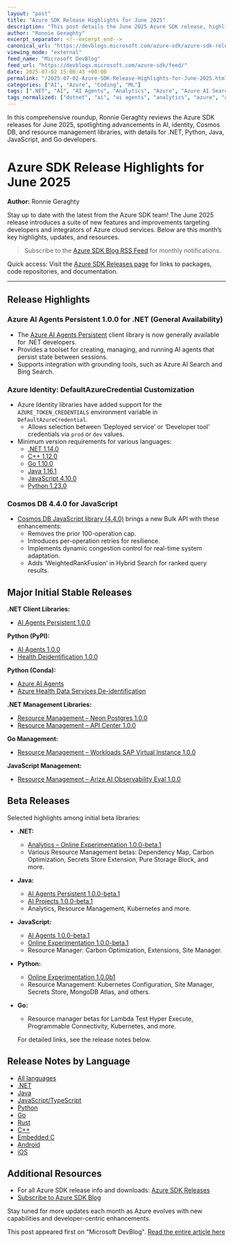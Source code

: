 ```yaml
---
layout: "post"
title: "Azure SDK Release Highlights for June 2025"
description: "This post details the June 2025 Azure SDK release, highlighting new and updated libraries across Azure services. Major updates include GA for Azure AI Agents Persistent for .NET, enhancements to Azure Identity’s DefaultAzureCredential, and updates for Cosmos DB, along with numerous stable and beta releases for resource management and analytics."
author: "Ronnie Geraghty"
excerpt_separator: <!--excerpt_end-->
canonical_url: "https://devblogs.microsoft.com/azure-sdk/azure-sdk-release-june-2025/"
viewing_mode: "external"
feed_name: "Microsoft DevBlog"
feed_url: "https://devblogs.microsoft.com/azure-sdk/feed/"
date: 2025-07-02 15:00:43 +00:00
permalink: "/2025-07-02-Azure-SDK-Release-Highlights-for-June-2025.html"
categories: ["AI", "Azure", "Coding", "ML"]
tags: [".NET", "AI", "AI Agents", "Analytics", "Azure", "Azure AI Search", "Azure Identity", "Azure SDK", "Bing Search", "Bulk API", "Client Library", "Cloud Services", "Coding", "Cosmos DB", "DefaultAzureCredential", "Go", "Hybrid Search", "Java", "JavaScript", "ML", "News", "Online Experimentation", "Python", "Release Notes", "Resource Management", "Resource Manager", "SDK"]
tags_normalized: ["dotnet", "ai", "ai agents", "analytics", "azure", "azure ai search", "azure identity", "azure sdk", "bing search", "bulk api", "client library", "cloud services", "coding", "cosmos db", "defaultazurecredential", "go", "hybrid search", "java", "javascript", "ml", "news", "online experimentation", "python", "release notes", "resource management", "resource manager", "sdk"]
---
```


In this comprehensive roundup, Ronnie Geraghty reviews the Azure SDK releases for June 2025, spotlighting advancements in AI, identity, Cosmos DB, and resource management libraries, with details for .NET, Python, Java, JavaScript, and Go developers.<!--excerpt_end-->

# Azure SDK Release Highlights for June 2025

**Author:** Ronnie Geraghty

Stay up to date with the latest from the Azure SDK team! The June 2025 release introduces a suite of new features and improvements targeting developers and integrators of Azure cloud services. Below are this month’s key highlights, updates, and resources.

> Subscribe to the [Azure SDK Blog RSS Feed](https://devblogs.microsoft.com/azure-sdk/feed/) for monthly notifications.

Quick access: Visit the [Azure SDK Releases page](https://aka.ms/azsdk/releases) for links to packages, code repositories, and documentation.

---

## Release Highlights

### Azure AI Agents Persistent 1.0.0 for .NET (General Availability)

- The [Azure AI Agents Persistent](https://www.nuget.org/packages/Azure.AI.Agents.Persistent/1.0.0) client library is now generally available for .NET developers.
- Provides a toolset for creating, managing, and running AI agents that persist state between sessions.
- Supports integration with grounding tools, such as Azure AI Search and Bing Search.

### Azure Identity: DefaultAzureCredential Customization

- Azure Identity libraries have added support for the `AZURE_TOKEN_CREDENTIALS` environment variable in `DefaultAzureCredential`.
    - Allows selection between ‘Deployed service’ or ‘Developer tool’ credentials via `prod` or `dev` values.
- Minimum version requirements for various languages:
    - [.NET 1.14.0](https://aka.ms/azsdk/net/identity/credential-chains#exclude-a-credential-type-category)
    - [C++ 1.12.0](https://aka.ms/azsdk/cpp/identity/credential-chains#how-to-customize-defaultazurecredential)
    - [Go 1.10.0](https://aka.ms/azsdk/go/identity/credential-chains#how-to-customize-defaultazurecredential)
    - [Java 1.16.1](https://aka.ms/azsdk/java/identity/credential-chains#how-to-customize-defaultazurecredential)
    - [JavaScript 4.10.0](https://aka.ms/azsdk/js/identity/credential-chains#how-to-customize-defaultazurecredential)
    - [Python 1.23.0](https://aka.ms/azsdk/python/identity/credential-chains#exclude-a-credential-type-category)

### Cosmos DB 4.4.0 for JavaScript

- [Cosmos DB JavaScript library (4.4.0)](https://www.npmjs.com/package/@azure/cosmos/v/4.4.0) brings a new Bulk API with these enhancements:
    - Removes the prior 100-operation cap.
    - Introduces per-operation retries for resilience.
    - Implements dynamic congestion control for real-time system adaptation.
    - Adds ‘WeightedRankFusion’ in Hybrid Search for ranked query results.

## Major Initial Stable Releases

**.NET Client Libraries:**

- [AI Agents Persistent 1.0.0](https://www.nuget.org/packages/Azure.AI.Agents.Persistent/1.0.0)

**Python (PyPI):**

- [AI Agents 1.0.0](https://pypi.org/project/azure-ai-agents/1.0.0)
- [Health Deidentification 1.0.0](https://pypi.org/project/azure-health-deidentification/1.0.0)

**Python (Conda):**

- [Azure AI Agents](https://anaconda.org/Microsoft/azure-ai-agents)
- [Azure Health Data Services De-identification](https://anaconda.org/microsoft/azure-health-deidentification)

**.NET Management Libraries:**

- [Resource Management – Neon Postgres 1.0.0](https://www.nuget.org/packages/Azure.ResourceManager.NeonPostgres/1.0.0)
- [Resource Management – API Center 1.0.0](https://www.nuget.org/packages/Azure.ResourceManager.ApiCenter/1.0.0)

**Go Management:**

- [Resource Management – Workloads SAP Virtual Instance 1.0.0](https://pkg.go.dev/github.com/Azure/azure-sdk-for-go/sdk/resourcemanager/workloadssapvirtualinstance/armworkloadssapvirtualinstance)

**JavaScript Management:**

- [Resource Management – Arize AI Observability Eval 1.0.0](https://www.npmjs.com/package/@azure/arm-arizeaiobservabilityeval)

## Beta Releases

Selected highlights among initial beta libraries:

- **.NET:**
    - [Analytics – Online Experimentation 1.0.0-beta.1](https://www.nuget.org/packages/Azure.Analytics.OnlineExperimentation/1.0.0-beta.1)
    - Various Resource Management betas: Dependency Map, Carbon Optimization, Secrets Store Extension, Pure Storage Block, and more.
- **Java:**
    - [AI Agents Persistent 1.0.0-beta.1](https://mvnrepository.com/artifact/com.azure/azure-ai-agents-persistent/1.0.0-beta.1)
    - [AI Projects 1.0.0-beta.1](https://mvnrepository.com/artifact/com.azure/azure-ai-projects/1.0.0-beta.1)
    - Analytics, Resource Management, Kubernetes and more.
- **JavaScript:**
    - [AI Agents 1.0.0-beta.1](https://www.npmjs.com/package/@azure/ai-agents/v/1.0.0-beta.1)
    - [Online Experimentation 1.0.0-beta.1](https://www.npmjs.com/package/@azure-rest/onlineexperimentation/v/1.0.0-beta.1)
    - Resource Manager: Carbon Optimization, Extensions, Site Manager.
- **Python:**
    - [Online Experimentation 1.0.0b1](https://pypi.org/project/azure-onlineexperimentation/1.0.0b1)
    - Resource Management: Kubernetes Configuration, Site Manager, Secrets Store, MongoDB Atlas, and others.
- **Go:**
    - Resource manager betas for Lambda Test Hyper Execute, Programmable Connectivity, Kubernetes, and more.
    
  For detailed links, see the release notes below.

## Release Notes by Language

- [All languages](https://azure.github.io/azure-sdk/releases/2025-06/index.html)
- [.NET](https://azure.github.io/azure-sdk/releases/2025-06/dotnet.html)
- [Java](https://azure.github.io/azure-sdk/releases/2025-06/java.html)
- [JavaScript/TypeScript](https://azure.github.io/azure-sdk/releases/2025-06/js.html)
- [Python](https://azure.github.io/azure-sdk/releases/2025-06/python.html)
- [Go](https://azure.github.io/azure-sdk/releases/2025-06/go.html)
- [Rust](https://azure.github.io/azure-sdk/releases/2025-06/rust.html)
- [C++](https://azure.github.io/azure-sdk/releases/2025-06/cpp.html)
- [Embedded C](https://azure.github.io/azure-sdk/releases/2025-06/c.html)
- [Android](https://azure.github.io/azure-sdk/releases/2025-06/android.html)
- [iOS](https://azure.github.io/azure-sdk/releases/2025-06/ios.html)

## Additional Resources

- For all Azure SDK release info and downloads: [Azure SDK Releases](https://aka.ms/azsdk/releases)
- [Subscribe to Azure SDK Blog](https://devblogs.microsoft.com/azure-sdk/feed/)

Stay tuned for more updates each month as Azure evolves with new capabilities and developer-centric enhancements.

This post appeared first on "Microsoft DevBlog". [Read the entire article here](https://devblogs.microsoft.com/azure-sdk/azure-sdk-release-june-2025/)
